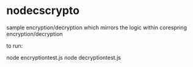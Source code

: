 nodecscrypto
============

sample encryption/decryption which mirrors the logic within corespring encryption/decryption

to run:

node encryptiontest.js
node decryptiontest.js <ciphertext--iv>
